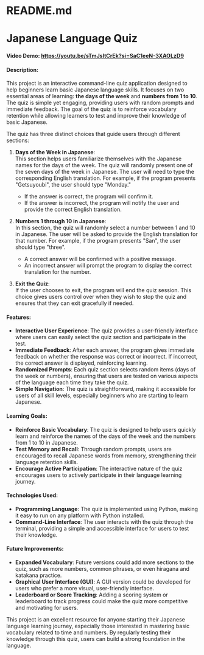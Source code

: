 # README.md

# Japanese Language Quiz
#### Video Demo: https://youtu.be/sTmJsltCrEk?si=SaC1eeN-3XAOLzD9

#### Description:

This project is an interactive command-line quiz application designed to help beginners learn basic Japanese language skills. It focuses on two essential areas of learning: **the days of the week** and **numbers from 1 to 10**. The quiz is simple yet engaging, providing users with random prompts and immediate feedback. The goal of the quiz is to reinforce vocabulary retention while allowing learners to test and improve their knowledge of basic Japanese.

The quiz has three distinct choices that guide users through different sections:

1. **Days of the Week in Japanese**:  
   This section helps users familiarize themselves with the Japanese names for the days of the week. The quiz will randomly present one of the seven days of the week in Japanese. The user will need to type the corresponding English translation. For example, if the program presents "Getsuyoubi", the user should type "Monday."  
   - If the answer is correct, the program will confirm it.
   - If the answer is incorrect, the program will notify the user and provide the correct English translation.

2. **Numbers 1 through 10 in Japanese**:  
   In this section, the quiz will randomly select a number between 1 and 10 in Japanese. The user will be asked to provide the English translation for that number. For example, if the program presents "San", the user should type "three".  
   - A correct answer will be confirmed with a positive message.
   - An incorrect answer will prompt the program to display the correct translation for the number.

3. **Exit the Quiz**:  
   If the user chooses to exit, the program will end the quiz session. This choice gives users control over when they wish to stop the quiz and ensures that they can exit gracefully if needed.

#### Features:
- **Interactive User Experience**: The quiz provides a user-friendly interface where users can easily select the quiz section and participate in the test.
- **Immediate Feedback**: After each answer, the program gives immediate feedback on whether the response was correct or incorrect. If incorrect, the correct answer is displayed, reinforcing learning.
- **Randomized Prompts**: Each quiz section selects random items (days of the week or numbers), ensuring that users are tested on various aspects of the language each time they take the quiz.
- **Simple Navigation**: The quiz is straightforward, making it accessible for users of all skill levels, especially beginners who are starting to learn Japanese.

#### Learning Goals:
- **Reinforce Basic Vocabulary**: The quiz is designed to help users quickly learn and reinforce the names of the days of the week and the numbers from 1 to 10 in Japanese.
- **Test Memory and Recall**: Through random prompts, users are encouraged to recall Japanese words from memory, strengthening their language retention skills.
- **Encourage Active Participation**: The interactive nature of the quiz encourages users to actively participate in their language learning journey.

#### Technologies Used:
- **Programming Language**: The quiz is implemented using Python, making it easy to run on any platform with Python installed.
- **Command-Line Interface**: The user interacts with the quiz through the terminal, providing a simple and accessible interface for users to test their knowledge.

#### Future Improvements:
- **Expanded Vocabulary**: Future versions could add more sections to the quiz, such as more numbers, common phrases, or even hiragana and katakana practice.
- **Graphical User Interface (GUI)**: A GUI version could be developed for users who prefer a more visual, user-friendly interface.
- **Leaderboard or Score Tracking**: Adding a scoring system or leaderboard to track progress could make the quiz more competitive and motivating for users.

This project is an excellent resource for anyone starting their Japanese language learning journey, especially those interested in mastering basic vocabulary related to time and numbers. By regularly testing their knowledge through this quiz, users can build a strong foundation in the language.
